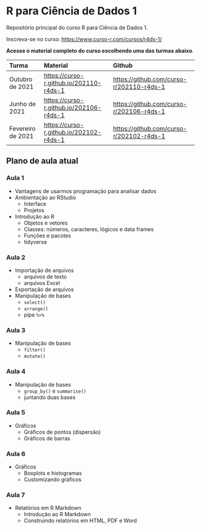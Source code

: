 
# R para Ciência de Dados 1

<!-- README.md is generated from README.Rmd. Please edit that file -->

Repositório principal do curso R para Ciência de Dados 1.

Inscreva-se no curso: <https://www.curso-r.com/cursos/r4ds-1/>

**Acesse o material completo do curso escolhendo uma das turmas
abaixo**.

| Turma             | Material                                  | Github                                     |
|:------------------|:------------------------------------------|:-------------------------------------------|
| Outubro de 2021   | <https://curso-r.github.io/202110-r4ds-1> | <https://github.com/curso-r/202110-r4ds-1> |
| Junho de 2021     | <https://curso-r.github.io/202106-r4ds-1> | <https://github.com/curso-r/202106-r4ds-1> |
| Fevereiro de 2021 | <https://curso-r.github.io/202102-r4ds-1> | <https://github.com/curso-r/202102-r4ds-1> |

## Plano de aula atual

### Aula 1

-   Vantagens de usarmos programação para analisar dados
-   Ambientação ao RStudio
    -   Interface
    -   Projetos
-   Introdução ao R
    -   Objetos e vetores
    -   Classes: números, caracteres, lógicos e data frames
    -   Funções e pacotes
    -   tidyverse

### Aula 2

-   Importação de arquivos
    -   arquivos de texto
    -   arquivos Excel
-   Exportação de arquivos
-   Manipulação de bases
    -   `select()`
    -   `arrange()`
    -   pipe `%>%`

### Aula 3

-   Manipulação de bases
    -   `filter()`
    -   `mutate()`

### Aula 4

-   Manipulação de bases
    -   `group_by()` e `summarise()`
    -   juntando duas bases

### Aula 5

-   Gráficos
    -   Gráficos de pontos (dispersão)
    -   Gráficos de barras

### Aula 6

-   Gráficos
    -   Boxplots e histogramas
    -   Customizando gráficos

### Aula 7

-   Relatórios em R Markdown
    -   Introdução ao R Markdown
    -   Construindo relatórios em HTML, PDF e Word
